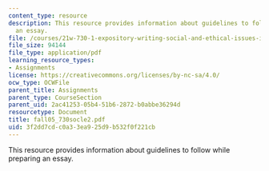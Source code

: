 ```yaml
---
content_type: resource
description: This resource provides information about guidelines to follow while preparing
  an essay.
file: /courses/21w-730-1-expository-writing-social-and-ethical-issues-in-print-photography-and-film-fall-2005/3f2dd7cdc0a33ea925d9b532f0f221cb_fall05_730socle2.pdf
file_size: 94144
file_type: application/pdf
learning_resource_types:
- Assignments
license: https://creativecommons.org/licenses/by-nc-sa/4.0/
ocw_type: OCWFile
parent_title: Assignments
parent_type: CourseSection
parent_uid: 2ac41253-05b4-51b6-2872-b0abbe36294d
resourcetype: Document
title: fall05_730socle2.pdf
uid: 3f2dd7cd-c0a3-3ea9-25d9-b532f0f221cb
---
```

This resource provides information about guidelines to follow while preparing an essay.